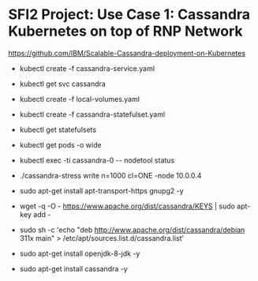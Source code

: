 # SFI2 Project: Use Case 1: Cassandra Kubernetes on top of RNP Network

https://github.com/IBM/Scalable-Cassandra-deployment-on-Kubernetes


  * kubectl create -f cassandra-service.yaml
  * kubectl get svc cassandra
  * kubectl create -f local-volumes.yaml
  * kubectl create -f cassandra-statefulset.yaml
  * kubectl get statefulsets
  * kubectl get pods -o wide
  * kubectl exec -ti cassandra-0 -- nodetool status

  * ./cassandra-stress write n=1000 cl=ONE -node 10.0.0.4

  * sudo apt-get install apt-transport-https gnupg2 -y
  * wget -q -O - https://www.apache.org/dist/cassandra/KEYS | sudo  apt-key add -
  * sudo sh -c 'echo "deb http://www.apache.org/dist/cassandra/debian 311x main" > /etc/apt/sources.list.d/cassandra.list'
  * sudo apt-get install openjdk-8-jdk -y
  * sudo apt-get install cassandra -y

